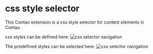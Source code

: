# css style selector

This Contao extension is a css style selector for content elements in Contao.

css styles can be defined here:
![css selector navigation](https://raw.githubusercontent.com/Craffft/contao-css-style-selector/master/docs/css-selector-nav.png)

The predefined styles can be selected here:
![css selector navigation](https://raw.githubusercontent.com/Craffft/contao-css-style-selector/master/docs/css-selector-preview.png)
